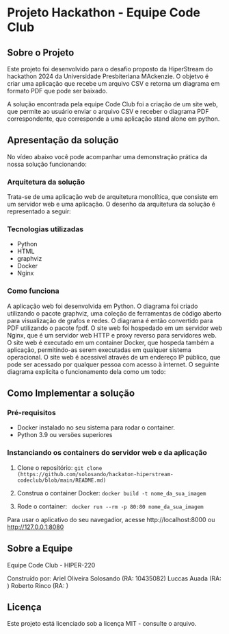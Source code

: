 # Projeto Hackathon - Equipe Code Club

## Sobre o Projeto

Este projeto foi desenvolvido para o desafio proposto da HiperStream do hackathon 2024 da Universidade Presbiteriana MAckenzie. O objetvo é criar uma aplicação que recebe um arquivo CSV e retorna um diagrama em formato PDF que pode ser baixado. 

A solução encontrada pela equipe Code Club foi a criação de um site web, que permite ao usuário enviar o arquivo CSV e receber o diagrama PDF correspondente, que corresponde a uma aplicação stand alone em python.

## Apresentação da solução
No vídeo abaixo você pode acompanhar uma demonstração prática da nossa solução funcionando:
### Arquitetura da solução
Trata-se de uma aplicação web de arquitetura monolítica, que consiste em um servidor web e uma aplicação. O desenho da arquitetura da solução é representado a seguir:

### Tecnologias utilizadas
- Python
- HTML 
- graphviz
- Docker
- Nginx

### Como funciona
A aplicação web foi desenvolvida em Python. O diagrama foi criado utilizando o pacote graphviz, uma coleção de ferramentas de código aberto para visualização de grafos e redes. O diagrama é então convertido para PDF utilizando o pacote fpdf. O site web foi hospedado em um servidor web Nginx, que é um servidor web HTTP e proxy reverso para servidores web. O site web é executado em um container Docker, que hospeda também a aplicação, permitindo-as serem executadas em qualquer sistema operacional. O site web é acessível através de um endereço IP público, que pode ser acessado por qualquer pessoa com acesso à internet. O seguinte diagrama explicita o funcionamento dela como um todo:

## Como Implementar a solução
### Pré-requisitos

- Docker instalado no seu sistema para rodar o container.
- Python 3.9 ou versöes superiores

### Instanciando os containers do servidor web e da aplicação

1. Clone o repositório:
``` git clone (https://github.com/solosando/hackaton-hiperstream-codeclub/blob/main/README.md) ```

2. Construa o container Docker:
```docker build -t nome_da_sua_imagem ```

3. Rode o container:
```  docker run --rm -p 80:80 nome_da_sua_imagem ```

Para usar o aplicativo do seu navegadior, acesse http://localhost:8000 ou http://127.0.0.1:8080

## Sobre a Equipe
Equipe Code Club - HIPER-220 

Construído por:
Ariel  Oliveira Solosando (RA: 10435082)
Luccas Auada (RA: )
Roberto Rinco (RA: )

## Licença
Este projeto está licenciado sob a licença MIT - consulte o arquivo.
